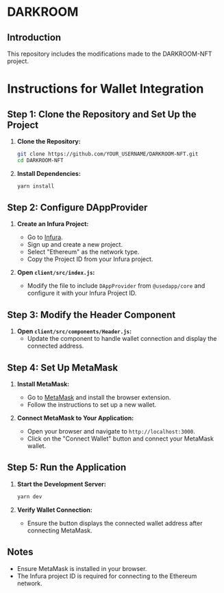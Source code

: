 # DARKROOM

## Introduction
This repository includes the modifications made to the DARKROOM-NFT project.

# Instructions for Wallet Integration

## Step 1: Clone the Repository and Set Up the Project

1. **Clone the Repository:**
   ```bash
   git clone https://github.com/YOUR_USERNAME/DARKROOM-NFT.git
   cd DARKROOM-NFT
   ```

2. **Install Dependencies:**
   ```bash
   yarn install
   ```

## Step 2: Configure DAppProvider

1. **Create an Infura Project:**
   - Go to [Infura](https://infura.io/).
   - Sign up and create a new project.
   - Select "Ethereum" as the network type.
   - Copy the Project ID from your Infura project.

2. **Open `client/src/index.js`:**
   - Modify the file to include `DAppProvider` from `@usedapp/core` and configure it with your Infura Project ID.

## Step 3: Modify the Header Component

1. **Open `client/src/components/Header.js`:**
   - Update the component to handle wallet connection and display the connected address.

## Step 4: Set Up MetaMask

1. **Install MetaMask:**
   - Go to [MetaMask](https://metamask.io/) and install the browser extension.
   - Follow the instructions to set up a new wallet.

2. **Connect MetaMask to Your Application:**
   - Open your browser and navigate to `http://localhost:3000`.
   - Click on the "Connect Wallet" button and connect your MetaMask wallet.

## Step 5: Run the Application

1. **Start the Development Server:**
   ```bash
   yarn dev
   ```

2. **Verify Wallet Connection:**
   - Ensure the button displays the connected wallet address after connecting MetaMask.

## Notes

- Ensure MetaMask is installed in your browser.
- The Infura project ID is required for connecting to the Ethereum network.

